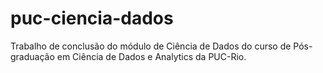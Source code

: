 # puc-ciencia-dados
Trabalho de conclusão do módulo de Ciência de Dados do curso de Pós-graduação em Ciência de Dados e Analytics da PUC-Rio.
